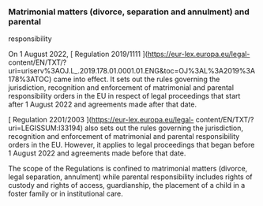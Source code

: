 ###  Matrimonial matters (divorce, separation and annulment) and parental
responsibility

On 1 August 2022, [ Regulation 2019/1111 ](https://eur-lex.europa.eu/legal-
content/EN/TXT/?uri=uriserv%3AOJ.L_.2019.178.01.0001.01.ENG&toc=OJ%3AL%3A2019%3A178%3ATOC)
came into effect. It sets out the rules governing the jurisdiction,
recognition and enforcement of matrimonial and parental responsibility orders
in the EU in respect of legal proceedings that start after 1 August 2022 and
agreements made after that date.

[ Regulation 2201/2003 ](https://eur-lex.europa.eu/legal-
content/EN/TXT/?uri=LEGISSUM:l33194) also sets out the rules governing the
jurisdiction, recognition and enforcement of matrimonial and parental
responsibility orders in the EU. However, it applies to legal proceedings that
began before 1 August 2022 and agreements made before that date.

The scope of the Regulations is confined to matrimonial matters (divorce,
legal separation, annulment) while parental responsibility includes rights of
custody and rights of access, guardianship, the placement of a child in a
foster family or in institutional care.
